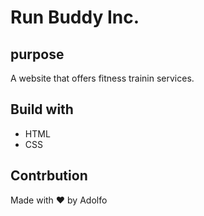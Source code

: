 # Run Buddy Inc.

## purpose
A website that offers fitness trainin services.

## Build with 
* HTML 
* CSS

## Contrbution 
Made with ❤️ by Adolfo 
